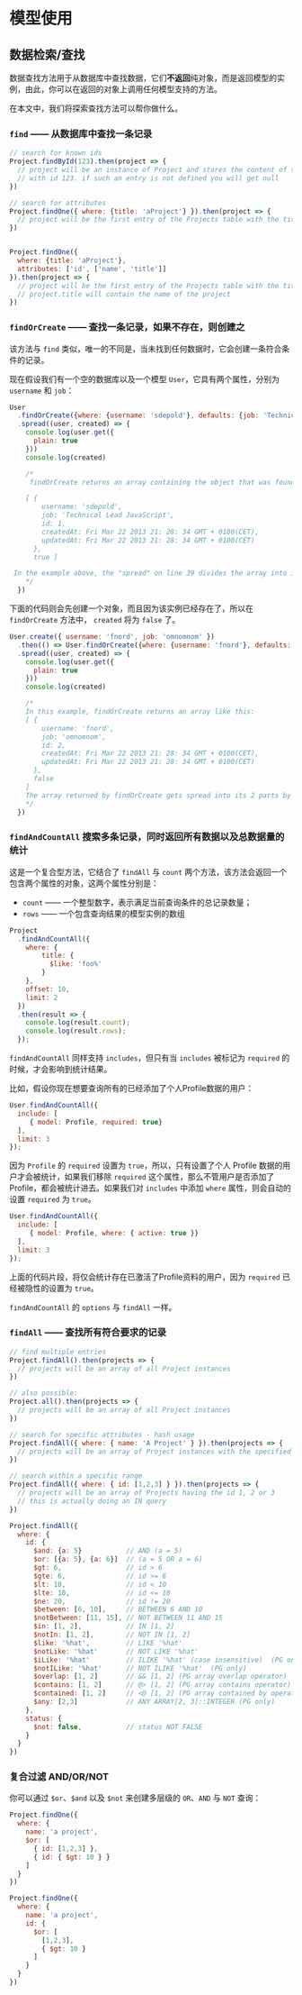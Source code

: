 # 模型使用

## 数据检索/查找

数据查找方法用于从数据库中查找数据，它们**不返回**纯对象，而是返回模型的实例，由此，你可以在返回的对象上调用任何模型支持的方法。

在本文中，我们将探索查找方法可以帮你做什么。

### `find` —— 从数据库中查找一条记录

```javascript
// search for known ids
Project.findById(123).then(project => {
  // project will be an instance of Project and stores the content of the table entry
  // with id 123. if such an entry is not defined you will get null
})

// search for attributes
Project.findOne({ where: {title: 'aProject'} }).then(project => {
  // project will be the first entry of the Projects table with the title 'aProject' || null
})


Project.findOne({
  where: {title: 'aProject'},
  attributes: ['id', ['name', 'title']]
}).then(project => {
  // project will be the first entry of the Projects table with the title 'aProject' || null
  // project.title will contain the name of the project
})
```

### `findOrCreate` —— 查找一条记录，如果不存在，则创建之

该方法与 `find` 类似，唯一的不同是，当未找到任何数据时，它会创建一条符合条件的记录。

现在假设我们有一个空的数据库以及一个模型 `User`，它具有两个属性，分别为 `username` 和 `job`：

```javascript
User
  .findOrCreate({where: {username: 'sdepold'}, defaults: {job: 'Technical Lead JavaScript'}})
  .spread((user, created) => {
    console.log(user.get({
      plain: true
    }))
    console.log(created)

    /*
     findOrCreate returns an array containing the object that was found or created and a boolean that will be true if a new object was created and false if not, like so:

    [ {
        username: 'sdepold',
        job: 'Technical Lead JavaScript',
        id: 1,
        createdAt: Fri Mar 22 2013 21: 28: 34 GMT + 0100(CET),
        updatedAt: Fri Mar 22 2013 21: 28: 34 GMT + 0100(CET)
      },
      true ]

 In the example above, the "spread" on line 39 divides the array into its 2 parts and passes them as arguments to the callback function defined beginning at line 39, which treats them as "user" and "created" in this case. (So "user" will be the object from index 0 of the returned array and "created" will equal "true".)
    */
  })
```

下面的代码则会先创建一个对象，而且因为该实例已经存在了，所以在 `findOrCreate` 方法中， `created` 将为 `false` 了。

```javascript
User.create({ username: 'fnord', job: 'omnomnom' })
  .then(() => User.findOrCreate({where: {username: 'fnord'}, defaults: {job: 'something else'}}))
  .spread((user, created) => {
    console.log(user.get({
      plain: true
    }))
    console.log(created)

    /*
    In this example, findOrCreate returns an array like this:
    [ {
        username: 'fnord',
        job: 'omnomnom',
        id: 2,
        createdAt: Fri Mar 22 2013 21: 28: 34 GMT + 0100(CET),
        updatedAt: Fri Mar 22 2013 21: 28: 34 GMT + 0100(CET)
      },
      false
    ]
    The array returned by findOrCreate gets spread into its 2 parts by the "spread" on line 69, and the parts will be passed as 2 arguments to the callback function beginning on line 69, which will then treat them as "user" and "created" in this case. (So "user" will be the object from index 0 of the returned array and "created" will equal "false".)
    */
  })
```

### `findAndCountAll` 搜索多条记录，同时返回所有数据以及总数据量的统计

这是一个复合型方法，它结合了 `findAll` 与 `count` 两个方法，该方法会返回一个包含两个属性的对象，这两个属性分别是：

- `count` —— 一个整型数字，表示满足当前查询条件的总记录数量；
- `rows` —— 一个包含查询结果的模型实例的数组

```javascript
Project
  .findAndCountAll({
    where: {
        title: {
          $like: 'foo%'
        }
    },
    offset: 10,
    limit: 2
  })
  .then(result => {
    console.log(result.count);
    console.log(result.rows);
  });
```

`findAndCountAll` 同样支持 `includes`，但只有当 `includes` 被标记为 `required` 的时候，才会影响到统计结果。

比如，假设你现在想要查询所有的已经添加了个人Profile数据的用户：

```javascript
User.findAndCountAll({
  include: [
     { model: Profile, required: true}
  ],
  limit: 3
});
```

因为 `Profile` 的 `required` 设置为 `true`，所以，只有设置了个人 Profile 数据的用户才会被统计，如果我们移除 `required` 这个属性，那么不管用户是否添加了 Profile，都会被统计进去。如果我们对 `includes` 中添加 `where` 属性，则会自动的设置 `required` 为 `true`。

```javascript
User.findAndCountAll({
  include: [
     { model: Profile, where: { active: true }}
  ],
  limit: 3
});
```

上面的代码片段，将仅会统计存在已激活了Profile资料的用户，因为 `required` 已经被隐性的设置为 `true`。

`findAndCountAll` 的 `options` 与 `findAll` 一样。

### `findAll` —— 查找所有符合要求的记录

```javascript
// find multiple entries
Project.findAll().then(projects => {
  // projects will be an array of all Project instances
})

// also possible:
Project.all().then(projects => {
  // projects will be an array of all Project instances
})

// search for specific attributes - hash usage
Project.findAll({ where: { name: 'A Project' } }).then(projects => {
  // projects will be an array of Project instances with the specified name
})

// search within a specific range
Project.findAll({ where: { id: [1,2,3] } }).then(projects => {
  // projects will be an array of Projects having the id 1, 2 or 3
  // this is actually doing an IN query
})

Project.findAll({
  where: {
    id: {
      $and: {a: 5}           // AND (a = 5)
      $or: [{a: 5}, {a: 6}]  // (a = 5 OR a = 6)
      $gt: 6,                // id > 6
      $gte: 6,               // id >= 6
      $lt: 10,               // id < 10
      $lte: 10,              // id <= 10
      $ne: 20,               // id != 20
      $between: [6, 10],     // BETWEEN 6 AND 10
      $notBetween: [11, 15], // NOT BETWEEN 11 AND 15
      $in: [1, 2],           // IN [1, 2]
      $notIn: [1, 2],        // NOT IN [1, 2]
      $like: '%hat',         // LIKE '%hat'
      $notLike: '%hat'       // NOT LIKE '%hat'
      $iLike: '%hat'         // ILIKE '%hat' (case insensitive)  (PG only)
      $notILike: '%hat'      // NOT ILIKE '%hat'  (PG only)
      $overlap: [1, 2]       // && [1, 2] (PG array overlap operator)
      $contains: [1, 2]      // @> [1, 2] (PG array contains operator)
      $contained: [1, 2]     // <@ [1, 2] (PG array contained by operator)
      $any: [2,3]            // ANY ARRAY[2, 3]::INTEGER (PG only)
    },
    status: {
      $not: false,           // status NOT FALSE
    }
  }
})
```

### 复合过滤 AND/OR/NOT

你可以通过 `$or`、`$and` 以及 `$not` 来创建多层级的 `OR`、`AND` 与 `NOT` 查询：

```javascript
Project.findOne({
  where: {
    name: 'a project',
    $or: [
      { id: [1,2,3] },
      { id: { $gt: 10 } }
    ]
  }
})

Project.findOne({
  where: {
    name: 'a project',
    id: {
      $or: [
        [1,2,3],
        { $gt: 10 }
      ]
    }
  }
})
```

